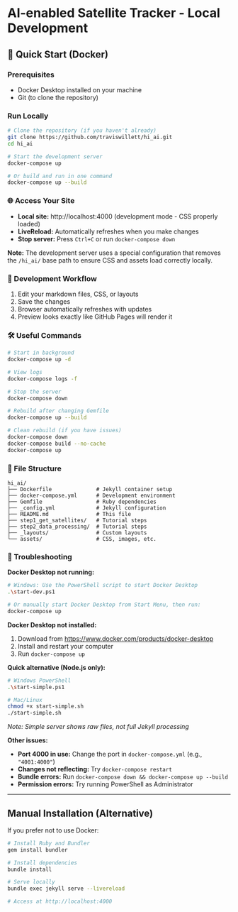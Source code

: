 # AI-enabled Satellite Tracker - Local Development

## 🚀 Quick Start (Docker)

### Prerequisites
- Docker Desktop installed on your machine
- Git (to clone the repository)

### Run Locally
```bash
# Clone the repository (if you haven't already)
git clone https://github.com/traviswillett/hi_ai.git
cd hi_ai

# Start the development server
docker-compose up

# Or build and run in one command
docker-compose up --build
```

### 🌐 Access Your Site
- **Local site:** http://localhost:4000 (development mode - CSS properly loaded)
- **LiveReload:** Automatically refreshes when you make changes
- **Stop server:** Press `Ctrl+C` or run `docker-compose down`

**Note:** The development server uses a special configuration that removes the `/hi_ai/` base path to ensure CSS and assets load correctly locally.

### 🔄 Development Workflow
1. Edit your markdown files, CSS, or layouts
2. Save the changes
3. Browser automatically refreshes with updates
4. Preview looks exactly like GitHub Pages will render it

### 🛠️ Useful Commands
```bash
# Start in background
docker-compose up -d

# View logs
docker-compose logs -f

# Stop the server
docker-compose down

# Rebuild after changing Gemfile
docker-compose up --build

# Clean rebuild (if you have issues)
docker-compose down
docker-compose build --no-cache
docker-compose up
```

### 📂 File Structure
```
hi_ai/
├── Dockerfile              # Jekyll container setup
├── docker-compose.yml      # Development environment
├── Gemfile                 # Ruby dependencies
├── _config.yml             # Jekyll configuration
├── README.md               # This file
├── step1_get_satellites/   # Tutorial steps
├── step2_data_processing/  # Tutorial steps
├── _layouts/               # Custom layouts
└── assets/                 # CSS, images, etc.
```

### 🚨 Troubleshooting

**Docker Desktop not running:**
```bash
# Windows: Use the PowerShell script to start Docker Desktop
.\start-dev.ps1

# Or manually start Docker Desktop from Start Menu, then run:
docker-compose up
```

**Docker Desktop not installed:**
1. Download from https://www.docker.com/products/docker-desktop
2. Install and restart your computer
3. Run `docker-compose up`

**Quick alternative (Node.js only):**
```bash
# Windows PowerShell
.\start-simple.ps1

# Mac/Linux
chmod +x start-simple.sh
./start-simple.sh
```
*Note: Simple server shows raw files, not full Jekyll processing*

**Other issues:**
- **Port 4000 in use:** Change the port in `docker-compose.yml` (e.g., `"4001:4000"`)
- **Changes not reflecting:** Try `docker-compose restart`
- **Bundle errors:** Run `docker-compose down && docker-compose up --build`
- **Permission errors:** Try running PowerShell as Administrator

---

## Manual Installation (Alternative)

If you prefer not to use Docker:

```bash
# Install Ruby and Bundler
gem install bundler

# Install dependencies
bundle install

# Serve locally
bundle exec jekyll serve --livereload

# Access at http://localhost:4000
```